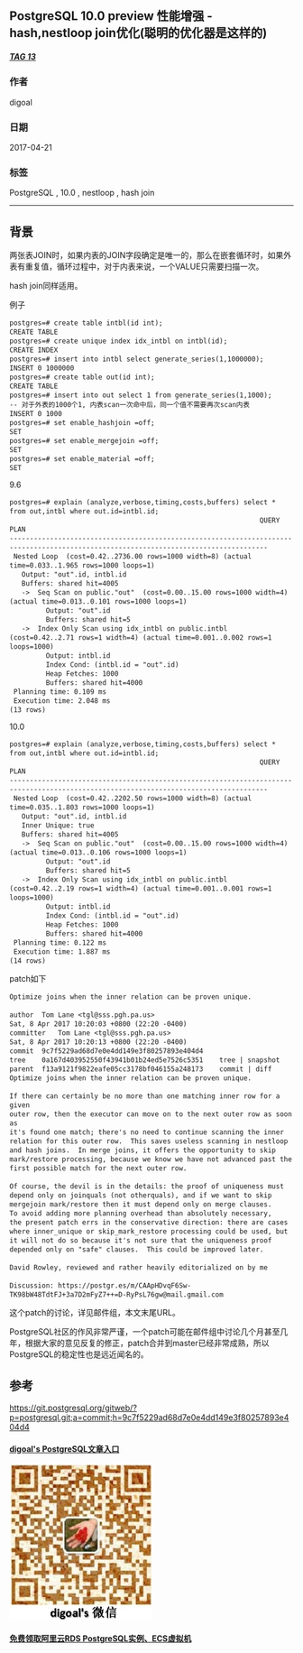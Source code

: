 ## PostgreSQL 10.0 preview 性能增强 - hash,nestloop join优化(聪明的优化器是这样的)   
##### [TAG 13](../class/13.md)                    
                                              
### 作者                                                 
digoal                                         
                                          
### 日期                                                                                                             
2017-04-21                                        
                                             
### 标签                                          
PostgreSQL , 10.0 , nestloop , hash join   
                                                                                                                
----                                                                                                          
                                                                                                                   
## 背景            
两张表JOIN时，如果内表的JOIN字段确定是唯一的，那么在嵌套循环时，如果外表有重复值，循环过程中，对于内表来说，一个VALUE只需要扫描一次。  
  
hash join同样适用。   
  
例子  
  
```  
postgres=# create table intbl(id int);  
CREATE TABLE  
postgres=# create unique index idx_intbl on intbl(id);  
CREATE INDEX  
postgres=# insert into intbl select generate_series(1,1000000);     
INSERT 0 1000000  
postgres=# create table out(id int);  
CREATE TABLE  
postgres=# insert into out select 1 from generate_series(1,1000);   
-- 对于外表的1000个1, 内表scan一次命中后，同一个值不需要再次scan内表  
INSERT 0 1000  
postgres=# set enable_hashjoin =off;  
SET  
postgres=# set enable_mergejoin =off;  
SET  
postgres=# set enable_material =off;  
SET  
```  
  
9\.6  
  
```  
postgres=# explain (analyze,verbose,timing,costs,buffers) select * from out,intbl where out.id=intbl.id;  
                                                              QUERY PLAN                                                                
--------------------------------------------------------------------------------------------------------------------------------------  
 Nested Loop  (cost=0.42..2736.00 rows=1000 width=8) (actual time=0.033..1.965 rows=1000 loops=1)  
   Output: "out".id, intbl.id  
   Buffers: shared hit=4005  
   ->  Seq Scan on public."out"  (cost=0.00..15.00 rows=1000 width=4) (actual time=0.013..0.101 rows=1000 loops=1)  
         Output: "out".id  
         Buffers: shared hit=5  
   ->  Index Only Scan using idx_intbl on public.intbl  (cost=0.42..2.71 rows=1 width=4) (actual time=0.001..0.002 rows=1 loops=1000)  
         Output: intbl.id  
         Index Cond: (intbl.id = "out".id)  
         Heap Fetches: 1000  
         Buffers: shared hit=4000  
 Planning time: 0.109 ms  
 Execution time: 2.048 ms  
(13 rows)  
```  
  
10\.0  
  
```  
postgres=# explain (analyze,verbose,timing,costs,buffers) select * from out,intbl where out.id=intbl.id;  
                                                              QUERY PLAN                                                                
--------------------------------------------------------------------------------------------------------------------------------------  
 Nested Loop  (cost=0.42..2202.50 rows=1000 width=8) (actual time=0.035..1.803 rows=1000 loops=1)  
   Output: "out".id, intbl.id  
   Inner Unique: true  
   Buffers: shared hit=4005  
   ->  Seq Scan on public."out"  (cost=0.00..15.00 rows=1000 width=4) (actual time=0.013..0.106 rows=1000 loops=1)  
         Output: "out".id  
         Buffers: shared hit=5  
   ->  Index Only Scan using idx_intbl on public.intbl  (cost=0.42..2.19 rows=1 width=4) (actual time=0.001..0.001 rows=1 loops=1000)  
         Output: intbl.id  
         Index Cond: (intbl.id = "out".id)  
         Heap Fetches: 1000  
         Buffers: shared hit=4000  
 Planning time: 0.122 ms  
 Execution time: 1.887 ms  
(14 rows)  
```  
  
patch如下  
  
```  
Optimize joins when the inner relation can be proven unique.  
  
author	Tom Lane <tgl@sss.pgh.pa.us>	  
Sat, 8 Apr 2017 10:20:03 +0800 (22:20 -0400)  
committer	Tom Lane <tgl@sss.pgh.pa.us>	  
Sat, 8 Apr 2017 10:20:13 +0800 (22:20 -0400)  
commit	9c7f5229ad68d7e0e4dd149e3f80257893e404d4  
tree	0a167d403952550f43941b01b24ed5e7526c5351	tree | snapshot  
parent	f13a9121f9822eafe05cc3178bf046155a248173	commit | diff  
Optimize joins when the inner relation can be proven unique.  
  
If there can certainly be no more than one matching inner row for a given  
outer row, then the executor can move on to the next outer row as soon as  
it's found one match; there's no need to continue scanning the inner  
relation for this outer row.  This saves useless scanning in nestloop  
and hash joins.  In merge joins, it offers the opportunity to skip  
mark/restore processing, because we know we have not advanced past the  
first possible match for the next outer row.  
  
Of course, the devil is in the details: the proof of uniqueness must  
depend only on joinquals (not otherquals), and if we want to skip  
mergejoin mark/restore then it must depend only on merge clauses.  
To avoid adding more planning overhead than absolutely necessary,  
the present patch errs in the conservative direction: there are cases  
where inner_unique or skip_mark_restore processing could be used, but  
it will not do so because it's not sure that the uniqueness proof  
depended only on "safe" clauses.  This could be improved later.  
  
David Rowley, reviewed and rather heavily editorialized on by me  
  
Discussion: https://postgr.es/m/CAApHDvqF6Sw-TK98bW48TdtFJ+3a7D2mFyZ7++=D-RyPsL76gw@mail.gmail.com  
```  
      
这个patch的讨论，详见邮件组，本文末尾URL。                            
                             
PostgreSQL社区的作风非常严谨，一个patch可能在邮件组中讨论几个月甚至几年，根据大家的意见反复的修正，patch合并到master已经非常成熟，所以PostgreSQL的稳定性也是远近闻名的。                                     
                             
## 参考                                      
https://git.postgresql.org/gitweb/?p=postgresql.git;a=commit;h=9c7f5229ad68d7e0e4dd149e3f80257893e404d4  
  
  
  
  
  
  
  
  
  
  
  
  
  
  
  
#### [digoal's PostgreSQL文章入口](https://github.com/digoal/blog/blob/master/README.md "22709685feb7cab07d30f30387f0a9ae")
  
  
![digoal's weixin](../pic/digoal_weixin.jpg "f7ad92eeba24523fd47a6e1a0e691b59")
  
  
  
  
  
  
  
  
#### [免费领取阿里云RDS PostgreSQL实例、ECS虚拟机](https://www.aliyun.com/database/postgresqlactivity "57258f76c37864c6e6d23383d05714ea")
  
